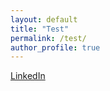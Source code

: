 ```yaml
---
layout: default
title: "Test"
permalink: /test/
author_profile: true
---
```


<a href="https://www.linkedin.com/in/jonatas-marques/" class="btn">LinkedIn</a>